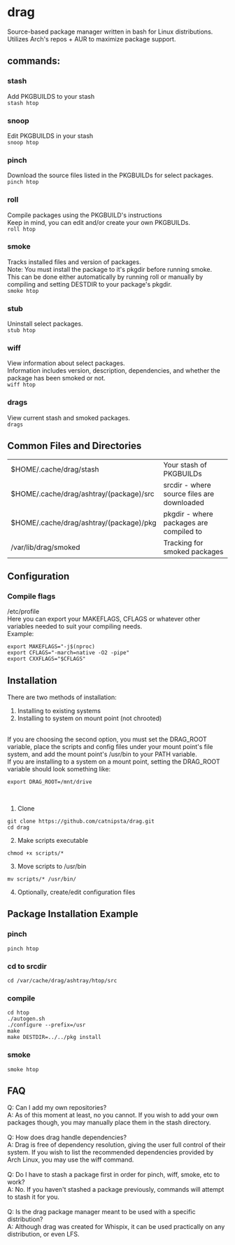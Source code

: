 # drag
Source-based package manager written in bash for Linux distributions.
Utilizes Arch's repos + AUR to maximize package support.
## commands:
### stash
Add PKGBUILDS to your stash</br>
```stash htop```
### snoop
Edit PKGBUILDS in your stash</br>
```snoop htop```
### pinch
Download the source files listed in the PKGBUILDs for select packages.</br>
```pinch htop```
### roll
Compile packages using the PKGBUILD's instructions</br>
Keep in mind, you can edit and/or create your own PKGBUILDs.</br>
```roll htop```
### smoke
Tracks installed files and version of packages.</br>
Note: You must install the package to it's pkgdir before running smoke.</br>
      This can be done either automatically by running roll or manually by compiling and setting DESTDIR to your package's pkgdir.</br>
```smoke htop```
### stub
Uninstall select packages.</br>
```stub htop```
### wiff
View information about select packages.</br>
Information includes version, description, dependencies, and whether the package has been smoked or not.</br>
```wiff htop```
### drags
View current stash and smoked packages.</br>
```drags```
## Common Files and Directories
<table>
  <tr>
    <td>$HOME/.cache/drag/stash</td>
    <td>Your stash of PKGBUILDs</td>
  </tr>
  <tr>
    <td>$HOME/.cache/drag/ashtray/(package)/src</td>
    <td>srcdir - where source files are downloaded</td>
  </tr>
  <tr>
    <td>$HOME/.cache/drag/ashtray/(package)/pkg</td>
    <td>pkgdir - where packages are compiled to</td>
  </tr>
  <tr>
    <td>/var/lib/drag/smoked</td>
    <td>Tracking for smoked packages</td>
  </tr>
</table>

## Configuration
### Compile flags
/etc/profile</br>
Here you can export your MAKEFLAGS, CFLAGS or whatever other variables needed to suit your compiling needs.</br>
Example:
```
export MAKEFLAGS="-j$(nproc)
export CFLAGS="-march=native -O2 -pipe"
export CXXFLAGS="$CFLAGS"
```
## Installation
There are two methods of installation:
  1. Installing to existing systems
  2. Installing to system on mount point (not chrooted)
</br>
If you are choosing the second option, you must set the DRAG_ROOT variable, place the scripts and config files under your mount point's file system, and add the mount point's /usr/bin to your PATH variable.</br>
If you are installing to a system on a mount point, setting the DRAG_ROOT variable should look something like:

```
export DRAG_ROOT=/mnt/drive
```
</br>

1. Clone</br>
```
git clone https://github.com/catnipsta/drag.git
cd drag
```
2. Make scripts executable</br>
```
chmod +x scripts/*
```
3. Move scripts to /usr/bin</br>
```
mv scripts/* /usr/bin/
```
4. Optionally, create/edit configuration files
## Package Installation Example
### pinch
```
pinch htop
```
### cd to srcdir
```
cd /var/cache/drag/ashtray/htop/src
```
### compile
```
cd htop
./autogen.sh
./configure --prefix=/usr
make
make DESTDIR=../../pkg install
```
### smoke
```
smoke htop
```
## FAQ
Q: Can I add my own repositories?</br>
A: As of this moment at least, no you cannot. If you wish to add your own packages though, you may manually place them in the stash directory.</br>
</br>
Q: How does drag handle dependencies?</br>
A: Drag is free of dependency resolution, giving the user full control of their system. If you wish to list the recommended dependencies provided by Arch Linux, you may use the wiff command.</br>
</br>
Q: Do I have to stash a package first in order for pinch, wiff, smoke, etc to work?</br>
A: No. If you haven't stashed a package previously, commands will attempt to stash it for you.</br>
</br>
Q: Is the drag package manager meant to be used with a specific distribution?</br>
A: Although drag was created for Whispix, it can be used practically on any distribution, or even LFS.</br>
